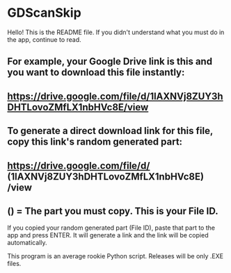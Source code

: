 # GDScanSkip
Hello! This is the README file.
If you didn't understand what you must do in the app, continue to read.

For example, your Google Drive link is this and you want to download this file instantly:
-----------------------------------------------------------------------
https://drive.google.com/file/d/1lAXNVj8ZUY3hDHTLovoZMfLX1nbHVc8E/view
-----------------------------------------------------------------------
To generate a direct download link for this file, copy this link's random generated part:
--------------------------------------------------------------------------
https://drive.google.com/file/d/ (1lAXNVj8ZUY3hDHTLovoZMfLX1nbHVc8E) /view
--------------------------------------------------------------------------
() = The part you must copy. This is your File ID.
-----------------------------------------------------------------------

If you copied your random generated part (File ID), paste that part to the app and press ENTER.
It will generate a link and the link will be copied automatically.

This program is an average rookie Python script.
Releases will be only .EXE files.

